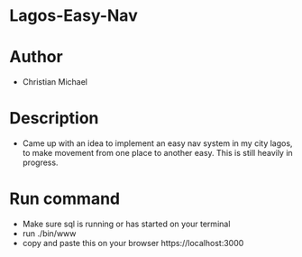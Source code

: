 # Lagos-Easy-Nav

# Author
-	Christian Michael

# Description
-	Came up with an idea to implement an easy nav system in my city lagos,
  	to make movement from one place to another easy. This is still heavily
  	in progress.

# Run command
-	Make sure sql is running or has started on your terminal
-	run ./bin/www
-	copy and paste this on your browser https://localhost:3000